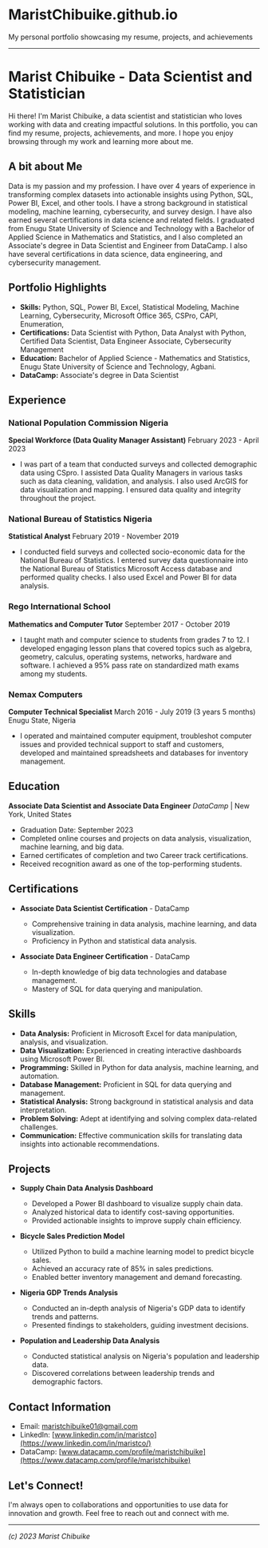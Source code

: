 # MaristChibuike.github.io
My personal portfolio showcasing my resume, projects, and achievements

--- 

# Marist Chibuike - Data Scientist and Statistician

Hi there! I'm Marist Chibuike, a data scientist and statistician who loves working with data and creating impactful solutions. In this portfolio, you can find my resume, projects, achievements, and more. I hope you enjoy browsing through my work and learning more about me.

## A bit about Me

Data is my passion and my profession. I have over 4 years of experience in transforming complex datasets into actionable insights using Python, SQL, Power BI, Excel, and other tools. I have a strong background in statistical modeling, machine learning, cybersecurity, and survey design. I have also earned several certifications in data science and related fields. I graduated from Enugu State University of Science and Technology with a Bachelor of Applied Science in Mathematics and Statistics, and I also completed an Associate's degree in Data Scientist and Engineer from DataCamp. I also have several certifications in data science, data engineering, and cybersecurity management.

## Portfolio Highlights

- **Skills:**  Python, SQL, Power BI, Excel, Statistical Modeling, Machine Learning, Cybersecurity, Microsoft Office 365, CSPro, CAPI, Enumeration,
- **Certifications:** Data Scientist with Python, Data Analyst with Python, Certified Data Scientist, Data Engineer Associate, Cybersecurity Management
- **Education:** Bachelor of Applied Science - Mathematics and Statistics, Enugu State University of Science and Technology, Agbani.
- **DataCamp:** Associate's degree in Data Scientist

## Experience

### National Population Commission Nigeria
**Special Workforce (Data Quality Manager Assistant)**
February 2023 - April 2023
- I was part of a team that conducted surveys and collected demographic data using CSpro. I assisted Data Quality Managers in various tasks such as data cleaning, validation, and analysis. I also used ArcGIS for data visualization and mapping. I ensured data quality and integrity throughout the project.

### National Bureau of Statistics Nigeria
**Statistical Analyst**
February 2019 - November 2019
- I conducted field surveys and collected socio-economic data for the National Bureau of Statistics. I entered survey data questionnaire into the National Bureau of Statistics Microsoft Access database and performed quality checks. I also used Excel and Power BI for data analysis.

### Rego International School 
**Mathematics and Computer Tutor**
September 2017 - October 2019
- I taught math and computer science to students from grades 7 to 12. I developed engaging lesson plans that covered topics such as algebra, geometry, calculus, operating systems, networks, hardware and software. I achieved a 95% pass rate on standardized math exams among my students.

### Nemax Computers 
**Computer Technical Specialist**
March 2016 - July 2019 (3 years 5 months)
Enugu State, Nigeria
- I operated and maintained computer equipment, troubleshot computer issues and provided technical support to staff and customers, developed and maintained spreadsheets and databases for inventory management.

## Education

**Associate Data Scientist and Associate Data Engineer**
*DataCamp* | New York, United States
* Graduation Date: September 2023
* Completed online courses and projects on data analysis, visualization, machine learning, and big data.
* Earned certificates of completion and two Career track certifications.
* Received recognition award as one of the top-performing students.

## Certifications

* **Associate Data Scientist Certification** - DataCamp
   * Comprehensive training in data analysis, machine learning, and data visualization.
   * Proficiency in Python and statistical data analysis.

* **Associate Data Engineer Certification** - DataCamp
   * In-depth knowledge of big data technologies and database management.
   * Mastery of SQL for data querying and manipulation.

## Skills

* **Data Analysis:** Proficient in Microsoft Excel for data manipulation, analysis, and visualization.
* **Data Visualization:** Experienced in creating interactive dashboards using Microsoft Power BI.
* **Programming:** Skilled in Python for data analysis, machine learning, and automation.
* **Database Management:** Proficient in SQL for data querying and management.
* **Statistical Analysis:** Strong background in statistical analysis and data interpretation.
* **Problem Solving:** Adept at identifying and solving complex data-related challenges.
* **Communication:** Effective communication skills for translating data insights into actionable recommendations.

## Projects

* **Supply Chain Data Analysis Dashboard**
   * Developed a Power BI dashboard to visualize supply chain data.
   * Analyzed historical data to identify cost-saving opportunities.
   * Provided actionable insights to improve supply chain efficiency.

* **Bicycle Sales Prediction Model**
   * Utilized Python to build a machine learning model to predict bicycle sales.
   * Achieved an accuracy rate of 85% in sales predictions.
   * Enabled better inventory management and demand forecasting.

* **Nigeria GDP Trends Analysis**
   * Conducted an in-depth analysis of Nigeria's GDP data to identify trends and patterns.
   * Presented findings to stakeholders, guiding investment decisions.

* **Population and Leadership Data Analysis**
   * Conducted statistical analysis on Nigeria's population and leadership data.
   * Discovered correlations between leadership trends and demographic factors.
  
## Contact Information

- Email: maristchibuike01@gmail.com
- LinkedIn: [www.linkedin.com/in/maristco](https://www.linkedin.com/in/maristco/)
- DataCamp: [www.datacamp.com/profile/maristchibuike](https://www.datacamp.com/profile/maristchibuike)

## Let's Connect!

I'm always open to collaborations and opportunities to use data for innovation and growth. Feel free to reach out and connect with me.

---

*(c) 2023 Marist Chibuike*

